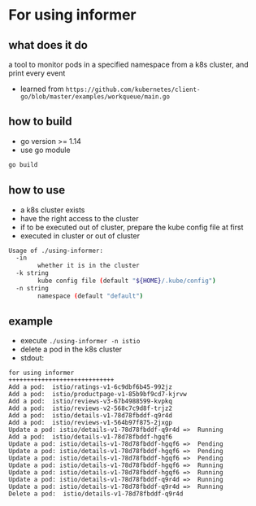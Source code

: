 # For using informer

## what does it do

a tool to monitor pods in a specified namespace from a k8s cluster, and print every event

* learned from `https://github.com/kubernetes/client-go/blob/master/examples/workqueue/main.go`

## how to build

* go version >= 1.14
* use go module

```bash
go build
```

## how to use

* a k8s cluster exists
* have the right access to the cluster
* if to be executed out of cluster, prepare the kube config file at first
* executed in cluster or out of cluster

```bash
Usage of ./using-informer:
  -in
        whether it is in the cluster
  -k string
        kube config file (default "${HOME}/.kube/config")
  -n string
        namespace (default "default")
```

## example

* execute `./using-informer -n istio`
* delete a pod in the k8s cluster 
* stdout:
```
for using informer
+++++++++++++++++++++++++++++
Add a pod:  istio/ratings-v1-6c9dbf6b45-992jz
Add a pod:  istio/productpage-v1-85b9bf9cd7-kjrvw
Add a pod:  istio/reviews-v3-67b4988599-kvpkq
Add a pod:  istio/reviews-v2-568c7c9d8f-trjz2
Add a pod:  istio/details-v1-78d78fbddf-q9r4d
Add a pod:  istio/reviews-v1-564b97f875-2jxgp
Update a pod: istio/details-v1-78d78fbddf-q9r4d =>  Running
Add a pod:  istio/details-v1-78d78fbddf-hgqf6
Update a pod: istio/details-v1-78d78fbddf-hgqf6 =>  Pending
Update a pod: istio/details-v1-78d78fbddf-hgqf6 =>  Pending
Update a pod: istio/details-v1-78d78fbddf-hgqf6 =>  Pending
Update a pod: istio/details-v1-78d78fbddf-hgqf6 =>  Running
Update a pod: istio/details-v1-78d78fbddf-hgqf6 =>  Running
Update a pod: istio/details-v1-78d78fbddf-q9r4d =>  Running
Update a pod: istio/details-v1-78d78fbddf-q9r4d =>  Running
Delete a pod:  istio/details-v1-78d78fbddf-q9r4d
```